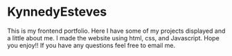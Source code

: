 # KynnedyEsteves
This is my frontend portfolio. Here I have some of my projects displayed and a little about me. I made the website using html, css, and Javascript. Hope you enjoy!!
If you have any questions feel free to email me. 
